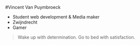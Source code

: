 #Vincent Van Puymbroeck

- Student web development & Media maker
- Zwijndrecht
- Gamer

> Wake up with determination. Go to bed with satisfaction.
